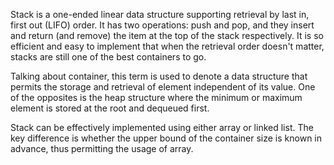 Stack is a one-ended linear data structure supporting retrieval by last in, first out (LIFO) order. It has two operations: push and pop, and they insert and return (and remove) the item at the top of the stack respectively. It is so efficient and easy to implement that when the retrieval order doesn't matter, stacks are still one of the best containers to go.  

Talking about container, this term is used to denote a data structure that permits the storage and retrieval of element independent of its value. One of the opposites is the heap structure where the minimum or maximum element is stored at the root and dequeued first. 

Stack can be effectively implemented using either array or linked list. The key difference is whether the upper bound of the container size is known in advance, thus permitting the usage of array.